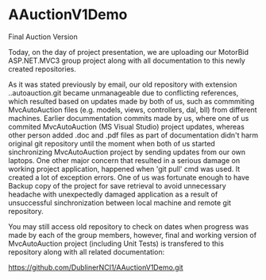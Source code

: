 AAuctionV1Demo
==============

Final Auction Version

Today, on the day of project presentation, we are uploading our MotorBid ASP.NET.MVC3 group project along with 
all documentation to this newly created repositories.

As it was stated previously by email, our old repository with extension ..autoauction.git became unmanageable
due to conflicting references, which resulted based on updates made by both of us, such as commmiting MvcAutoAuction
files (e.g. models, views, controllers, dal, bll) from different machines. Earlier docummentation commits made by us, 
where one of us commited MvcAutoAuction (MS Visual Studio) project updates, whereas other person added .doc and .pdf
files as part of documentation didn't harm original git repository until the moment when both of us started sinchronizing 
MvcAutoAuction project by sending updates from our own laptops. One other major concern that resulted in a serious damage
on working project application, happened when 'git pull' cmd was used. It created a lot of exception errors. One of us 
was fortunate enough to have Backup copy of the project for save retrieval to avoid unnecessary headache with unexpectedly 
damaged application as a result of unsuccessful sinchronization between local machine and remote git repository.

You may still access old repository to check on dates when progress was made by each of the group members, however, final
and working version of MvcAutoAuction project (including Unit Tests) is transfered to this repository along with all 
related documentation:

https://github.com/DublinerNCI1/AAuctionV1Demo.git



